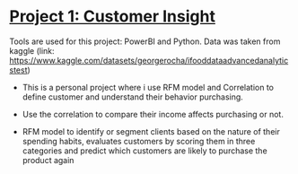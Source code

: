 # [Project 1: Customer Insight](https://github.com/frijol2105/Customer_Insight)

Tools are used for this project: PowerBI and Python.
Data was taken from kaggle 
(link: https://www.kaggle.com/datasets/georgerocha/ifooddataadvancedanalyticstest)


- This is a personal project where i use RFM model and Correlation to define customer and understand their behavior purchasing.

- Use the correlation to compare their income affects purchasing or not.
- RFM model  to identify or segment clients based on the nature of their spending habits, evaluates customers by scoring them in three categories and predict which customers are likely to purchase the product again

